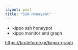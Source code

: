 ```yaml
---
layout: post
title: "SSH Honeypot"
---
```


- kippo ssh honeypot
- kippo monitor and graph

https://bruteforce.gr/kippo-graph

